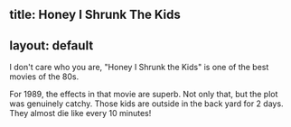 title: Honey I Shrunk The Kids
---
layout: default
---

I don't care who you are, "Honey I Shrunk the Kids" is one of the best movies
of the 80s.

For 1989, the effects in that movie are superb. Not only that, but the plot
was genuinely catchy. Those kids are outside in the back yard for 2 days. They
almost die like every 10 minutes!
